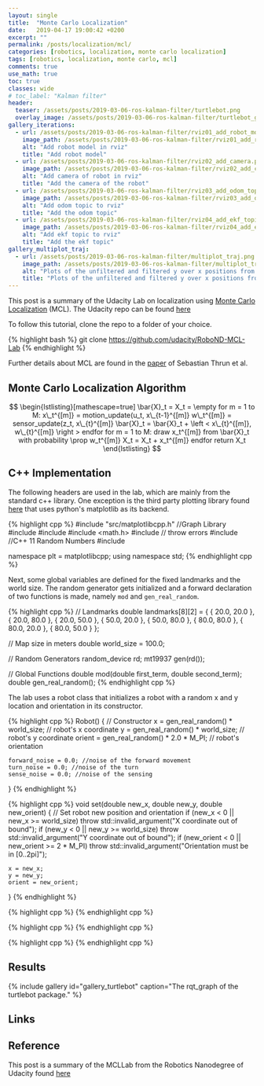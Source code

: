 ```yaml
---
layout: single
title:  "Monte Carlo Localization"
date:   2019-04-17 19:00:42 +0200
excerpt: ""
permalink: /posts/localization/mcl/
categories: [robotics, localization, monte carlo localization]
tags: [robotics, localization, monte carlo, mcl]
comments: true
use_math: true
toc: true
classes: wide
# toc_label: "Kalman filter"
header:
  teaser: /assets/posts/2019-03-06-ros-kalman-filter/turtlebot.png
  overlay_image: /assets/posts/2019-03-06-ros-kalman-filter/turtlebot_gazebo.png #keep it square 200x200 px is good
gallery_iterations:
  - url: /assets/posts/2019-03-06-ros-kalman-filter/rviz01_add_robot_model.png
    image_path: /assets/posts/2019-03-06-ros-kalman-filter/rviz01_add_robot_model.png
    alt: "Add robot model in rviz"
    title: "Add robot model"
  - url: /assets/posts/2019-03-06-ros-kalman-filter/rviz02_add_camera.png
    image_path: /assets/posts/2019-03-06-ros-kalman-filter/rviz02_add_camera.png
    alt: "Add camera of robot in rviz"
    title: "Add the camera of the robot"
  - url: /assets/posts/2019-03-06-ros-kalman-filter/rviz03_add_odom_topic.png
    image_path: /assets/posts/2019-03-06-ros-kalman-filter/rviz03_add_odom_topic.png
    alt: "Add odom topic to rviz"
    title: "Add the odom topic"
  - url: /assets/posts/2019-03-06-ros-kalman-filter/rviz04_add_ekf_topic.png
    image_path: /assets/posts/2019-03-06-ros-kalman-filter/rviz04_add_ekf_topic.png
    alt: "Add ekf topic to rviz"
    title: "Add the ekf topic"
gallery_multiplot_traj:
  - url: /assets/posts/2019-03-06-ros-kalman-filter/multiplot_traj.png
    image_path: /assets/posts/2019-03-06-ros-kalman-filter/multiplot_traj.png
    alt: "Plots of the unfiltered and filtered y over x positions from the odometry and ekf."
    title: "Plots of the unfiltered and filtered y over x positions from the odometry and ekf."
---
```


This post is a summary of the Udacity Lab on localization using [Monte Carlo Localization](https://en.wikipedia.org/wiki/Monte_Carlo_localization) (MCL).
The Udacity repo can be found [here](https://github.com/udacity/RoboND-MCL-Lab)

To follow this tutorial, clone the repo to a folder of your choice.

{% highlight bash %}
git clone https://github.com/udacity/RoboND-MCL-Lab 
{% endhighlight %}


Further details about MCL are found in the [paper](http://robots.stanford.edu/papers/thrun.robust-mcl.pdf) of Sebastian Thrun et al. 

## Monte Carlo Localization Algorithm 

$$
\begin{lstlisting}[mathescape=true]
\bar{X}_t = X_t = \empty
for m = 1 to M:
    x\_t^{[m]} = motion_update(u_t, x\_{t-1}^{[m]}
    w\_t^{[m]} = sensor_update(z_t, x\_{t}^{[m]}
    \bar{X}_t = \bar{X}_t + \left < x\_{t}^{[m]}, w\_{t}^{[m]} \right >
endfor
for m = 1 to M:
    draw x_t^{[m]} from \bar{X}_t with probability \prop w_t^{[m]}
    X_t =  X_t + x_t^{[m]}
endfor
return X_t
\end{lstlisting}
$$


## C++ Implementation

The following headers are used in the lab, which are mainly from the standard c++ library.
One exception is the third party plotting library found [here](https://github.com/lava/matplotlib-cpp) that uses python's matplotlib as its backend.


{% highlight cpp %}
#include "src/matplotlibcpp.h" //Graph Library
#include <iostream>
#include <string>
#include <math.h>
#include <stdexcept> // throw errors
#include <random> //C++ 11 Random Numbers
#include <vector>

namespace plt = matplotlibcpp;
using namespace std;
{% endhighlight cpp %}

Next, some global variables are defined for the fixed landmarks and the world size.
The random generator gets initialized and a forward declaration of two functions is made, namely
`mod` and `gen_real_random`.

{% highlight cpp %}
// Landmarks
double landmarks[8][2] = { { 20.0, 20.0 }, { 20.0, 80.0 }, { 20.0, 50.0 },
    { 50.0, 20.0 }, { 50.0, 80.0 }, { 80.0, 80.0 },
    { 80.0, 20.0 }, { 80.0, 50.0 } };

// Map size in meters
double world_size = 100.0;

// Random Generators
random_device rd;
mt19937 gen(rd());

// Global Functions
double mod(double first_term, double second_term);
double gen_real_random();
{% endhighlight cpp %}

The lab uses a robot class that initializes a robot with a random x and y location and orientation in its constructor.

{% highlight cpp %}
Robot()
{
    // Constructor
    x = gen_real_random() * world_size; // robot's x coordinate
    y = gen_real_random() * world_size; // robot's y coordinate
    orient = gen_real_random() * 2.0 * M_PI; // robot's orientation

    forward_noise = 0.0; //noise of the forward movement
    turn_noise = 0.0; //noise of the turn
    sense_noise = 0.0; //noise of the sensing
}
{% endhighlight %}



{% highlight cpp %}
void set(double new_x, double new_y, double new_orient)
{
    // Set robot new position and orientation
    if (new_x < 0 || new_x >= world_size)
        throw std::invalid_argument("X coordinate out of bound");
    if (new_y < 0 || new_y >= world_size)
        throw std::invalid_argument("Y coordinate out of bound");
    if (new_orient < 0 || new_orient >= 2 * M_PI)
        throw std::invalid_argument("Orientation must be in [0..2pi]");

    x = new_x;
    y = new_y;
    orient = new_orient;
}
{% endhighlight %}


{% highlight cpp %}
{% endhighlight cpp %}

{% highlight cpp %}
{% endhighlight cpp %}

{% highlight cpp %}
{% endhighlight cpp %}

## Results

{% include gallery id="gallery_turtlebot" caption="The rqt_graph of the turtlebot package." %}

## Links


## Reference

This post is a summary of the MCLLab from the Robotics Nanodegree of Udacity found [here](https://eu.udacity.com/course/robotics-software-engineer--nd209)
